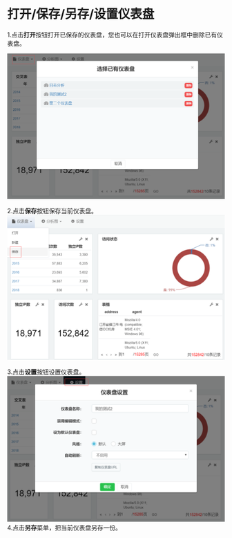# 打开/保存/另存/设置仪表盘

1.点击**打开**按钮打开已保存的仪表盘，您也可以在打开仪表盘弹出框中删除已有仪表盘。

![](/assets/import932.png)

2.点击**保存**按钮保存当前仪表盘。![](/assets/import934.png)

3.点击**设置**按钮设置仪表盘。![](/assets/import936.png)4.点击**另存**菜单，把当前仪表盘另存一份。

